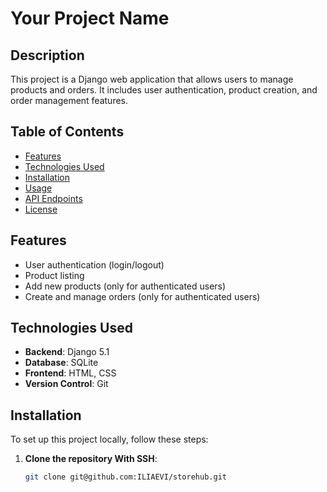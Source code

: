 # Your Project Name

## Description

This project is a Django web application that allows users to manage products and orders. It includes user authentication, product creation, and order management features.

## Table of Contents

- [Features](#features)
- [Technologies Used](#technologies-used)
- [Installation](#installation)
- [Usage](#usage)
- [API Endpoints](#api-endpoints)
- [License](#license)

## Features

- User authentication (login/logout)
- Product listing
- Add new products (only for authenticated users)
- Create and manage orders (only for authenticated users)

## Technologies Used

- **Backend**: Django 5.1
- **Database**: SQLite
- **Frontend**: HTML, CSS
- **Version Control**: Git

## Installation

To set up this project locally, follow these steps:

1. **Clone the repository With SSH**:

   ```bash
   git clone git@github.com:ILIAEVI/storehub.git
